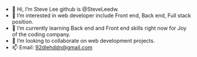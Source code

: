 - 👋 Hi, I’m Steve Lee github is @SteveLeedw. 
- 👀 I’m interested in web developer include Front end, Back end, Full stack position.
- 🌱 I’m currently learning Back end and Front end skills right now for Joy of the coding company.
- 💞️ I’m looking to collaborate on web development projects.
- 📫 Email: 92dlehddn@gmail.com

<!---
SteveLeedw/SteveLeedw is a ✨ special ✨ repository because its `README.md` (this file) appears on your GitHub profile.
You can click the Preview link to take a look at your changes.
--->
